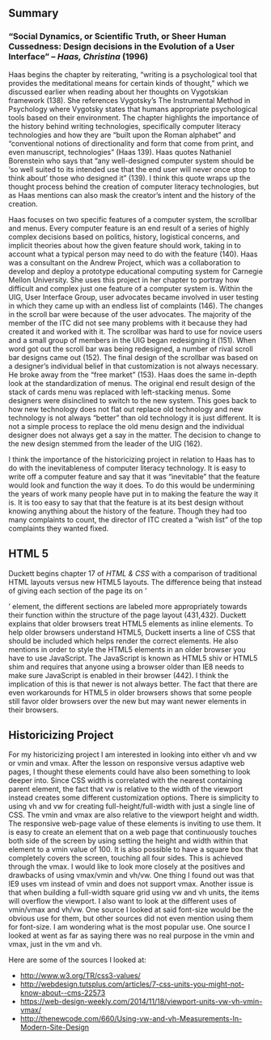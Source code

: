 ## Summary
### “Social Dynamics, or Scientific Truth, or Sheer Human Cussedness: Design decisions in the Evolution of a User Interface” – _Haas, Christina_ (1996)

Haas begins the chapter by reiterating, “writing is a psychological tool that provides the meditational means for certain kinds of thought,” which we discussed earlier when reading about her thoughts on Vygotskian framework (138). She references Vygotsky’s The Instrumental Method in Psychology where Vygotsky states that humans appropriate psychological tools based on their environment. The chapter highlights the importance of the history behind writing technologies, specifically computer literacy technologies and how they are “built upon the Roman alphabet” and “conventional notions of directionality and form that come from print, and even manuscript, technologies” (Haas 139).  Haas quotes Nathaniel Borenstein who says that “any well-designed computer system should be ‘so well suited to its intended use that the end user will never once stop to think about’ those who designed it” (139). I think this quote wraps up the thought process behind the creation of computer literacy technologies, but as Haas mentions can also mask the creator’s intent and the history of the creation.  

Haas focuses on two specific features of a computer system, the scrollbar and menus. Every computer feature is an end result of a series of highly complex decisions based on politics, history, logistical concerns, and implicit theories about how the given feature should work, taking in to account what a typical person may need to do with the feature (140). Haas was a consultant on the Andrew Project, which was a collaboration to develop and deploy a prototype educational computing system for Carnegie Mellon University.  She uses this project in her chapter to portray how difficult and complex just one feature of a computer system is.   Within the UIG, User Interface Group, user advocates became involved in user testing in which they came up with an endless list of complaints (146). The changes in the scroll bar were because of the user advocates. The majority of the member of the ITC did not see many problems with it because they had created it and worked with it. The scrollbar was hard to use for novice users and a small group of members in the UIG began redesigning it (151). When word got out the scroll bar was being redesigned, a number of rival scroll bar designs came out (152). The final design of the scrollbar was based on a designer’s individual belief in that customization is not always necessary. He broke away from the “free market” (153). Haas does the same in-depth look at the standardization of menus. The original end result design of the stack of cards menu was replaced with left-stacking menus. Some designers were disinclined to switch to the new system. This goes back to how new technology does not flat out replace old technology and new technology is not always “better” than old technology it is just different. It is not a simple process to replace the old menu design and the individual designer does not always get a say in the matter. The decision to change to the new design stemmed from the leader of the UIG (162).

I think the importance of the historicizing project in relation to Haas has to do with the inevitableness of computer literacy technology. It is easy to write off a computer feature and say that it was “inevitable” that the feature would look and function the way it does. To do this would be undermining the years of work many people have put in to making the feature the way it is. It is too easy to say that that the feature is at its best design without knowing anything about the history of the feature.  Though they had too many complaints to count, the director of ITC created a “wish list” of the top complaints they wanted fixed. 

## HTML 5
Duckett begins chapter 17 of _HTML & CSS_ with a comparison of traditional HTML layouts versus new HTML5 layouts. The difference being that instead of giving each section of the page its on ‘<div>’ element, the different sections are labeled more appropriately towards their function within the structure of the page layout (431,432). Duckett explains that older browsers treat HTML5 elements as inline elements. To help older browsers understand HTML5, Duckett inserts a line of CSS that should be included which helps render the correct elements. He also mentions in order to style the HTML5 elements in an older browser you have to use JavaScript. The JavaScript is known as HTML5 shiv or HTML5 shim and requires that anyone using a browser older than IE8 needs to make sure JavaScript is enabled in their browser (442). I think the implication of this is that newer is not always better. The fact that there are even workarounds for HTML5 in older browsers shows that some people still favor older browsers over the new but may want newer elements in their browsers. 


## Historicizing Project
For my historicizing project I am interested in looking into either vh and vw or vmin and vmax. After the lesson on responsive versus adaptive web pages, I thought these elements could have also been something to look deeper into. Since CSS width is correlated with the nearest containing parent element, the fact that vw is relative to the width of the viewport instead creates some different customization options. There is simplicity to using vh and vw for creating full-height/full-width with just a single line of CSS. The vmin and vmax are also relative to the viewport height and width. The responsive web-page value of these elements is inviting to use them. It is easy to create an element that on a web page that continuously touches both side of the screen by using setting the height and width within that element to a vmin value of 100. It is also possible to have a square box that completely covers the screen, touching all four sides. This is achieved through the vmax.  I would like to look more closely at the positives and drawbacks of using vmax/vmin and vh/vw. One thing I found out was that IE9 uses vm instead of vmin and does not support vmax. Another issue is that when building a full-width square grid using vw and vh units, the items will overflow the viewport.  I also want to look at the different uses of vmin/vmax and vh/vw. One source I looked at said font-size would be the obvious use for them, but other sources did not even mention using them for font-size. I am wondering what is the most popular use. One source I looked at went as far as saying there was no real purpose in the vmin and vmax, just in the vm and vh.  

Here are some of the sources I looked at:
- http://www.w3.org/TR/css3-values/
- http://webdesign.tutsplus.com/articles/7-css-units-you-might-not-know-about--cms-22573
- https://web-design-weekly.com/2014/11/18/viewport-units-vw-vh-vmin-vmax/
- http://thenewcode.com/660/Using-vw-and-vh-Measurements-In-Modern-Site-Design


